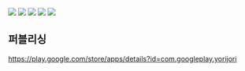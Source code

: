 <!-- # 👨‍💻 "기본기"에 진심인 개발자 함도영입니다. -->
  
  ![](http://github-profile-summary-cards.vercel.app/api/cards/profile-details?username=onxmoreplz&theme=default)
  ![](http://github-profile-summary-cards.vercel.app/api/cards/repos-per-language?username=onxmoreplz&theme=default)
  ![](http://github-profile-summary-cards.vercel.app/api/cards/most-commit-language?username=onxmoreplz&theme=default)
![](http://github-profile-summary-cards.vercel.app/api/cards/stats?username=onxmoreplz&theme=default)
![](http://github-profile-summary-cards.vercel.app/api/cards/productive-time?username=onxmoreplz&theme=default&utcOffset=8)
  
  
  ## 퍼블리싱
  https://play.google.com/store/apps/details?id=com.googleplay.yorijori
       
  
  
  
  <!--
  ## 경력
  | 기 간 | 내용 |
  | ------ | ------ |
  | 2019 ~ | 공군 |
  |  |  |
  -->

